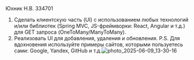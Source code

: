 Юхник Н.В. 334701
1. Сделать клиентскую часть (UI) с использованием любых технологий и/или библиотек (Spring MVC, JS-фреймворки: React, Angular и т.д.) для GET запроса (OneToMany/ManyToMany).
 2. Реализовать UI для добавления, удаления и обновления.
 P.S. Для вдохновения используйте примеры сайтов, которыми пользуетесь сами: Google, Yandex, GitHub и т.д.![photo_2025-06-09_13-30-16](https://github.com/user-attachments/assets/c1581ab9-938e-41dd-aec7-7da7008ddf97)
